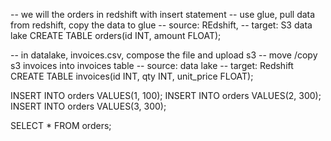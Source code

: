 
-- we will the orders in redshift with insert statement
-- use glue, pull data from redshift, copy the data to glue
-- source: REdshift, 
-- target: S3 data lake
CREATE TABLE orders(id INT, 
                    amount FLOAT);

-- in datalake, invoices.csv, compose the file and upload s3
-- move /copy s3 invoices into invoices table
-- source: data lake
-- target: Redshift
CREATE TABLE invoices(id INT, 
                      qty INT,
                      unit_price FLOAT);

INSERT INTO orders VALUES(1, 100);
INSERT INTO orders VALUES(2, 300);
INSERT INTO orders VALUES(3, 300);

SELECT * FROM orders;
